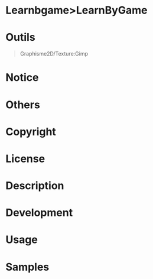 # Learnbgame>LearnByGame
# Outils
>Graphisme2D/Texture:Gimp

# Notice

# Others

# Copyright

# License

# Description

# Development

# Usage

# Samples
